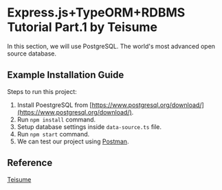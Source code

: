 # Express.js+TypeORM+RDBMS Tutorial Part.1 by Teisume
In this section, we will use PostgreSQL. The world's most advanced open source database.
## Example Installation Guide
Steps to run this project:
1. Install PoestgreSQL from [https://www.postgresql.org/download/](https://www.postgresql.org/download/).
2. Run `npm install` command.
3. Setup database settings inside `data-source.ts` file.
4. Run `npm start` command.
5. We can test our project using [Postman](https://www.postman.com/downloads/).
## Reference
[Teisume](https://teisume.blogspot.com)
